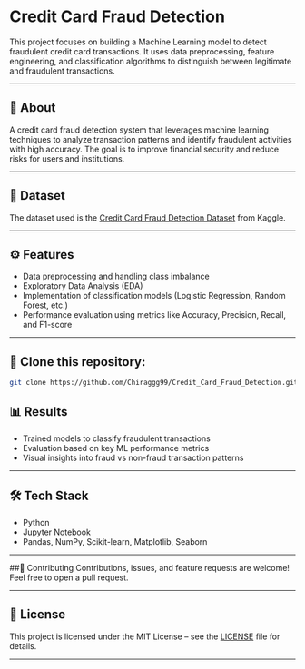 # Credit Card Fraud Detection

This project focuses on building a Machine Learning model to detect fraudulent credit card transactions. It uses data preprocessing, feature engineering, and classification algorithms to distinguish between legitimate and fraudulent transactions.

---

## 📌 About
A credit card fraud detection system that leverages machine learning techniques to analyze transaction patterns and identify fraudulent activities with high accuracy. The goal is to improve financial security and reduce risks for users and institutions.

---

## 📂 Dataset
The dataset used is the [Credit Card Fraud Detection Dataset](https://www.kaggle.com/mlg-ulb/creditcardfraud) from Kaggle.  

---

## ⚙️ Features
- Data preprocessing and handling class imbalance  
- Exploratory Data Analysis (EDA)  
- Implementation of classification models (Logistic Regression, Random Forest, etc.)  
- Performance evaluation using metrics like Accuracy, Precision, Recall, and F1-score  

---

## 🚀 Clone this repository:
   ```bash
   git clone https://github.com/Chiraggg99/Credit_Card_Fraud_Detection.git
```
## 📊 Results
- Trained models to classify fraudulent transactions
- Evaluation based on key ML performance metrics
- Visual insights into fraud vs non-fraud transaction patterns
  
---

## 🛠 Tech Stack
- Python
- Jupyter Notebook
- Pandas, NumPy, Scikit-learn, Matplotlib, Seaborn
  
---
##🤝 Contributing
Contributions, issues, and feature requests are welcome! Feel free to open a pull request.

---

## 📜 License
This project is licensed under the MIT License – see the [LICENSE](LICENSE.txt) file for details.

---




